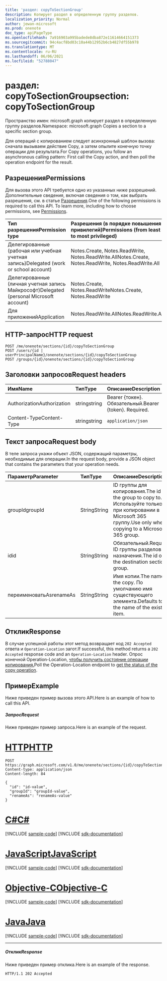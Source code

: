 ```yaml
---
title: 'раздел: copyToSectionGroup'
description: Копирует раздел в определенную группу разделов.
localization_priority: Normal
author: jewan-microsoft
ms.prod: onenote
doc_type: apiPageType
ms.openlocfilehash: 7a916903a995badede8dba872e11614664151373
ms.sourcegitcommit: 94c4acf8bd03c10a44b12952b6cb4827df55b978
ms.translationtype: MT
ms.contentlocale: ru-RU
ms.lasthandoff: 06/06/2021
ms.locfileid: "52788047"
---
```

# <a name="section-copytosectiongroup"></a><span data-ttu-id="57bd5-103">раздел: copyToSectionGroup</span><span class="sxs-lookup"><span data-stu-id="57bd5-103">section: copyToSectionGroup</span></span>

<span data-ttu-id="57bd5-104">Пространство имен: microsoft.graph копирует раздел в определенную группу разделов.</span><span class="sxs-lookup"><span data-stu-id="57bd5-104">Namespace: microsoft.graph Copies a section to a specific section group.</span></span>

<span data-ttu-id="57bd5-105">Для операций с копированием следует асинхронный шаблон вызова: сначала вызываем действие Copy, а затем опылите конечную точку операции для результата.</span><span class="sxs-lookup"><span data-stu-id="57bd5-105">For Copy operations, you follow an asynchronous calling pattern:  First call the Copy action, and then poll the operation endpoint for the result.</span></span>

## <a name="permissions"></a><span data-ttu-id="57bd5-106">Разрешения</span><span class="sxs-lookup"><span data-stu-id="57bd5-106">Permissions</span></span>
<span data-ttu-id="57bd5-p101">Для вызова этого API требуется одно из указанных ниже разрешений. Дополнительные сведения, включая сведения о том, как выбрать разрешения, см. в статье [Разрешения](/graph/permissions-reference).</span><span class="sxs-lookup"><span data-stu-id="57bd5-p101">One of the following permissions is required to call this API. To learn more, including how to choose permissions, see [Permissions](/graph/permissions-reference).</span></span>

|<span data-ttu-id="57bd5-109">Тип разрешения</span><span class="sxs-lookup"><span data-stu-id="57bd5-109">Permission type</span></span>      | <span data-ttu-id="57bd5-110">Разрешения (в порядке повышения привилегий)</span><span class="sxs-lookup"><span data-stu-id="57bd5-110">Permissions (from least to most privileged)</span></span>              |
|:--------------------|:---------------------------------------------------------|
|<span data-ttu-id="57bd5-111">Делегированные (рабочая или учебная учетная запись)</span><span class="sxs-lookup"><span data-stu-id="57bd5-111">Delegated (work or school account)</span></span> | <span data-ttu-id="57bd5-112">Notes.Create, Notes.ReadWrite, Notes.ReadWrite.All</span><span class="sxs-lookup"><span data-stu-id="57bd5-112">Notes.Create, Notes.ReadWrite, Notes.ReadWrite.All</span></span>    |
|<span data-ttu-id="57bd5-113">Делегированные (личная учетная запись Майкрософт)</span><span class="sxs-lookup"><span data-stu-id="57bd5-113">Delegated (personal Microsoft account)</span></span> | <span data-ttu-id="57bd5-114">Notes.Create, Notes.ReadWrite</span><span class="sxs-lookup"><span data-stu-id="57bd5-114">Notes.Create, Notes.ReadWrite</span></span>    |
|<span data-ttu-id="57bd5-115">Для приложений</span><span class="sxs-lookup"><span data-stu-id="57bd5-115">Application</span></span> | <span data-ttu-id="57bd5-116">Notes.ReadWrite.All</span><span class="sxs-lookup"><span data-stu-id="57bd5-116">Notes.ReadWrite.All</span></span> |

## <a name="http-request"></a><span data-ttu-id="57bd5-117">HTTP-запрос</span><span class="sxs-lookup"><span data-stu-id="57bd5-117">HTTP request</span></span>
<!-- { "blockType": "ignored" } -->
```http
POST /me/onenote/sections/{id}/copyToSectionGroup
POST /users/{id | userPrincipalName}/onenote/sections/{id}/copyToSectionGroup
POST /groups/{id}/onenote/sections/{id}/copyToSectionGroup
```
## <a name="request-headers"></a><span data-ttu-id="57bd5-118">Заголовки запросов</span><span class="sxs-lookup"><span data-stu-id="57bd5-118">Request headers</span></span>
| <span data-ttu-id="57bd5-119">Имя</span><span class="sxs-lookup"><span data-stu-id="57bd5-119">Name</span></span>       | <span data-ttu-id="57bd5-120">Тип</span><span class="sxs-lookup"><span data-stu-id="57bd5-120">Type</span></span> | <span data-ttu-id="57bd5-121">Описание</span><span class="sxs-lookup"><span data-stu-id="57bd5-121">Description</span></span>|
|:---------------|:--------|:----------|
| <span data-ttu-id="57bd5-122">Authorization</span><span class="sxs-lookup"><span data-stu-id="57bd5-122">Authorization</span></span>  | <span data-ttu-id="57bd5-123">string</span><span class="sxs-lookup"><span data-stu-id="57bd5-123">string</span></span>  | <span data-ttu-id="57bd5-p102">Bearer {токен}. Обязательный.</span><span class="sxs-lookup"><span data-stu-id="57bd5-p102">Bearer {token}. Required.</span></span> |
| <span data-ttu-id="57bd5-126">Content-Type</span><span class="sxs-lookup"><span data-stu-id="57bd5-126">Content-Type</span></span> | <span data-ttu-id="57bd5-127">string</span><span class="sxs-lookup"><span data-stu-id="57bd5-127">string</span></span> | `application/json` |

## <a name="request-body"></a><span data-ttu-id="57bd5-128">Текст запроса</span><span class="sxs-lookup"><span data-stu-id="57bd5-128">Request body</span></span>
<span data-ttu-id="57bd5-129">В теле запроса укажи объект JSON, содержащий параметры, необходимые для операции.</span><span class="sxs-lookup"><span data-stu-id="57bd5-129">In the request body, provide a JSON object that contains the parameters that your operation needs.</span></span>

| <span data-ttu-id="57bd5-130">Параметр</span><span class="sxs-lookup"><span data-stu-id="57bd5-130">Parameter</span></span>    | <span data-ttu-id="57bd5-131">Тип</span><span class="sxs-lookup"><span data-stu-id="57bd5-131">Type</span></span>   |<span data-ttu-id="57bd5-132">Описание</span><span class="sxs-lookup"><span data-stu-id="57bd5-132">Description</span></span>|
|:---------------|:--------|:----------|
|<span data-ttu-id="57bd5-133">groupId</span><span class="sxs-lookup"><span data-stu-id="57bd5-133">groupId</span></span>|<span data-ttu-id="57bd5-134">String</span><span class="sxs-lookup"><span data-stu-id="57bd5-134">String</span></span>|<span data-ttu-id="57bd5-135">ID группы для копирования.</span><span class="sxs-lookup"><span data-stu-id="57bd5-135">The id of the group to copy to.</span></span> <span data-ttu-id="57bd5-136">Используйте только при копировании в Microsoft 365 группу.</span><span class="sxs-lookup"><span data-stu-id="57bd5-136">Use only when copying to a Microsoft 365 group.</span></span>|
|<span data-ttu-id="57bd5-137">id</span><span class="sxs-lookup"><span data-stu-id="57bd5-137">id</span></span>|<span data-ttu-id="57bd5-138">String</span><span class="sxs-lookup"><span data-stu-id="57bd5-138">String</span></span>|<span data-ttu-id="57bd5-139">Обязательный.</span><span class="sxs-lookup"><span data-stu-id="57bd5-139">Required.</span></span> <span data-ttu-id="57bd5-140">ID группы разделов назначения.</span><span class="sxs-lookup"><span data-stu-id="57bd5-140">The id of the destination section group.</span></span> |
|<span data-ttu-id="57bd5-141">переименоватьAs</span><span class="sxs-lookup"><span data-stu-id="57bd5-141">renameAs</span></span>|<span data-ttu-id="57bd5-142">String</span><span class="sxs-lookup"><span data-stu-id="57bd5-142">String</span></span>|<span data-ttu-id="57bd5-143">Имя копии.</span><span class="sxs-lookup"><span data-stu-id="57bd5-143">The name of the copy.</span></span> <span data-ttu-id="57bd5-144">По умолчанию имя существующего элемента.</span><span class="sxs-lookup"><span data-stu-id="57bd5-144">Defaults to the name of the existing item.</span></span> |

<!--groupId missing-->
<!--|siteCollectionId|String||
|siteId|String||-->

## <a name="response"></a><span data-ttu-id="57bd5-145">Отклик</span><span class="sxs-lookup"><span data-stu-id="57bd5-145">Response</span></span>

<span data-ttu-id="57bd5-146">В случае успешной работы этот метод возвращает код `202 Accepted` ответа и `Operation-Location` загот.</span><span class="sxs-lookup"><span data-stu-id="57bd5-146">If successful, this method returns a `202 Accepted` response code and an `Operation-Location` header.</span></span> <span data-ttu-id="57bd5-147">Опрос конечной Operation-Location, [чтобы получить состояние операции копирования.](onenoteoperation-get.md)</span><span class="sxs-lookup"><span data-stu-id="57bd5-147">Poll the Operation-Location endpoint to [get the status of the copy operation](onenoteoperation-get.md).</span></span>

## <a name="example"></a><span data-ttu-id="57bd5-148">Пример</span><span class="sxs-lookup"><span data-stu-id="57bd5-148">Example</span></span>
<span data-ttu-id="57bd5-149">Ниже приведен пример вызова этого API.</span><span class="sxs-lookup"><span data-stu-id="57bd5-149">Here is an example of how to call this API.</span></span>
##### <a name="request"></a><span data-ttu-id="57bd5-150">Запрос</span><span class="sxs-lookup"><span data-stu-id="57bd5-150">Request</span></span>
<span data-ttu-id="57bd5-151">Ниже приведен пример запроса.</span><span class="sxs-lookup"><span data-stu-id="57bd5-151">Here is an example of the request.</span></span>

# <a name="http"></a>[<span data-ttu-id="57bd5-152">HTTP</span><span class="sxs-lookup"><span data-stu-id="57bd5-152">HTTP</span></span>](#tab/http)
<!-- {
  "blockType": "request",
  "name": "section_copytosectiongroup"
}-->
```http
POST https://graph.microsoft.com/v1.0/me/onenote/sections/{id}/copyToSectionGroup
Content-type: application/json
Content-length: 84

{
  "id": "id-value",
  "groupId": "groupId-value",
  "renameAs": "renameAs-value"
}
```
# <a name="c"></a>[<span data-ttu-id="57bd5-153">C#</span><span class="sxs-lookup"><span data-stu-id="57bd5-153">C#</span></span>](#tab/csharp)
[!INCLUDE [sample-code](../includes/snippets/csharp/section-copytosectiongroup-csharp-snippets.md)]
[!INCLUDE [sdk-documentation](../includes/snippets/snippets-sdk-documentation-link.md)]

# <a name="javascript"></a>[<span data-ttu-id="57bd5-154">JavaScript</span><span class="sxs-lookup"><span data-stu-id="57bd5-154">JavaScript</span></span>](#tab/javascript)
[!INCLUDE [sample-code](../includes/snippets/javascript/section-copytosectiongroup-javascript-snippets.md)]
[!INCLUDE [sdk-documentation](../includes/snippets/snippets-sdk-documentation-link.md)]

# <a name="objective-c"></a>[<span data-ttu-id="57bd5-155">Objective-C</span><span class="sxs-lookup"><span data-stu-id="57bd5-155">Objective-C</span></span>](#tab/objc)
[!INCLUDE [sample-code](../includes/snippets/objc/section-copytosectiongroup-objc-snippets.md)]
[!INCLUDE [sdk-documentation](../includes/snippets/snippets-sdk-documentation-link.md)]

# <a name="java"></a>[<span data-ttu-id="57bd5-156">Java</span><span class="sxs-lookup"><span data-stu-id="57bd5-156">Java</span></span>](#tab/java)
[!INCLUDE [sample-code](../includes/snippets/java/section-copytosectiongroup-java-snippets.md)]
[!INCLUDE [sdk-documentation](../includes/snippets/snippets-sdk-documentation-link.md)]

---


##### <a name="response"></a><span data-ttu-id="57bd5-157">Отклик</span><span class="sxs-lookup"><span data-stu-id="57bd5-157">Response</span></span>
<span data-ttu-id="57bd5-158">Ниже приведен пример отклика.</span><span class="sxs-lookup"><span data-stu-id="57bd5-158">Here is an example of the response.</span></span>
<!-- {
  "blockType": "response"
} -->
```http
HTTP/1.1 202 Accepted
```

<!-- uuid: 8fcb5dbc-d5aa-4681-8e31-b001d5168d79
2015-10-25 14:57:30 UTC -->
<!-- {
  "type": "#page.annotation",
  "description": "section: copyToSectionGroup",
  "keywords": "",
  "section": "documentation",
  "tocPath": "",
  "suppressions": [
  ]
}-->

